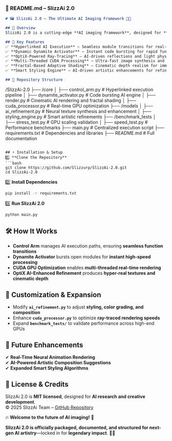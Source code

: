### **📌 README.md – SlizzAi 2.0**
```md
# 🖼️ SlizzAi 2.0 – The Ultimate AI Imaging Framework 🚀🔥  

## 📌 Overview  
SlizzAi 2.0 is a cutting-edge **AI imaging framework**, designed for **hyper-realistic rendering, GPU-accelerated processing, and cinematic AI-driven artistry**. Built with **NVIDIA OptiX integration, CUDA optimizations, and deep-learning refinement**, this tool **pushes AI-generated visuals beyond conventional limits**.  

## 🚀 Key Features  
✅ **Hyperlinked AI Execution** – Seamless module transitions for real-time rendering  
✅ **Dynamic Dynamite Activator** – Instant code bursting for rapid function execution  
✅ **OptiX-Powered Ray-Tracing** – AI-driven reflections and light physics simulations  
✅ **Multi-Threaded CUDA Processing** – Ultra-fast image synthesis and optimization  
✅ **Fractal-Based Adaptive Shading** – Cinematic depth realism for immersive artistry  
✅ **Smart Styling Engine** – AI-driven artistic enhancements for refined compositions  

## 🔗 Repository Structure  
```
/SlizzAi-2.0
├── /core
│   ├── control_arm.py  # Hyperlinked execution pipeline
│   ├── dynamite_activator.py  # Code bursting AI engine
│   ├── render.py  # Cinematic AI rendering and fractal shading
│   ├── cuda_processor.py  # Real-time GPU optimization
├── /models
│   ├── ai_refinement.py  # Neural texture synthesis and enhancement
│   ├── styling_engine.py  # Smart artistic refinements
├── /benchmark_tests
│   ├── stress_test.py  # GPU scaling validation
│   ├── speed_test.py  # Performance benchmarks
├── main.py  # Centralized execution script
├── requirements.txt  # Dependencies and libraries
├── README.md  # Full documentation
```

## ⚡ Installation & Setup  
1️⃣ **Clone the Repository**  
```bash
git clone https://github.com/Slizzurp/SlizzAi-2.0.git
cd SlizzAi-2.0
```

2️⃣ **Install Dependencies**  
```bash
pip install -r requirements.txt
```

3️⃣ **Run SlizzAi 2.0**  
```bash
python main.py
```

## 🛠️ How It Works  
- **Control Arm** manages AI execution paths, ensuring **seamless function transitions**  
- **Dynamite Activator** bursts open modules for **instant high-speed processing**  
- **CUDA GPU Optimization** enables **multi-threaded real-time rendering**  
- **OptiX AI-Enhanced Refinement** produces **hyper-real textures and cinematic depth**  

## 🎨 Customization & Expansion  
- Modify **`ai_refinement.py`** to adjust **styling, color grading, and composition**  
- Enhance **`cuda_processor.py`** to optimize **ray-traced rendering speeds**  
- Expand **`benchmark_tests/`** to validate performance across high-end GPUs  

## 📡 Future Enhancements  
✔ **Real-Time Neural Animation Rendering**  
✔ **AI-Powered Artistic Composition Suggestions**  
✔ **Expanded Smart Styling Algorithms**  

## 🔗 License & Credits  
SlizzAi 2.0 is **MIT licensed**, designed for **AI research and creative development**.  
© 2025 SlizzAi Team – [GitHub Repository](https://github.com/Slizzurp/SlizzAi-2.0)  

🔥 **Welcome to the future of AI imaging!** 🚀  

**SlizzAi 2.0 is officially packaged, documented, and structured for next-gen AI artistry**—locked in for **legendary impact**. 🚀🔥
